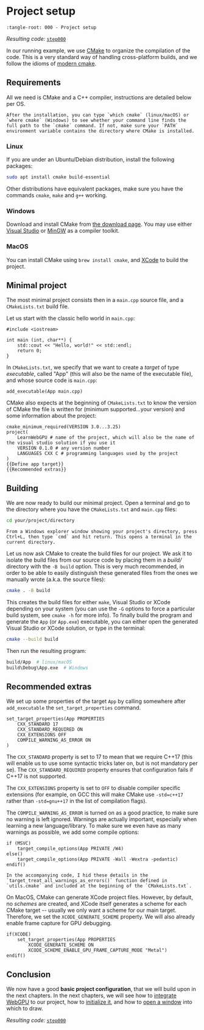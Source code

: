 Project setup
=============

```{lit-setup}
:tangle-root: 000 - Project setup
```

*Resulting code:* [`step000`](https://github.com/eliemichel/LearnWebGPU-Code/tree/step000)

In our running example, we use [CMake](https://cmake.org/) to organize the compilation of the code. This is a very standard way of handling cross-platform builds, and we follow the idioms of [modern cmake](https://cliutils.gitlab.io/modern-cmake/).

Requirements
------------

All we need is CMake and a C++ compiler, instructions are detailed below per OS.

```{hint}
After the installation, you can type `which cmake` (linux/macOS) or `where cmake` (Windows) to see whether your command line finds the full path to the `cmake` command. If not, make sure your `PATH` environment variable contains the directory where CMake is installed.
```

### Linux

If you are under an Ubuntu/Debian distribution, install the following packages:

```bash
sudo apt install cmake build-essential
```

Other distributions have equivalent packages, make sure you have the commands `cmake`, `make` and `g++` working.

### Windows

Download and install CMake from [the download page](https://cmake.org/download/). You may use either [Visual Studio](https://visualstudio.microsoft.com/downloads/) or [MinGW](https://www.mingw-w64.org/) as a compiler toolkit.

### MacOS

You can install CMake using `brew install cmake`, and [XCode](https://developer.apple.com/xcode/) to build the project.

Minimal project
---------------

The most minimal project consists then in a `main.cpp` source file, and a `CMakeLists.txt` build file.

Let us start with the classic hello world in `main.cpp`:

```{lit} C++, file: main.cpp
#include <iostream>

int main (int, char**) {
	std::cout << "Hello, world!" << std::endl;
	return 0;
}
```

In `CMakeLists.txt`, we specify that we want to create a *target* of type *executable*, called "App" (this will also be the name of the executable file), and whose source code is `main.cpp`:

```{lit} CMake, Define app target
add_executable(App main.cpp)
```

CMake also expects at the beginning of `CMakeLists.txt` to know the version of CMake the file is written for (minimum supported...your version) and some information about the project:

```{lit} CMake, file: CMakeLists.txt
cmake_minimum_required(VERSION 3.0...3.25)
project(
	LearnWebGPU # name of the project, which will also be the name of the visual studio solution if you use it
	VERSION 0.1.0 # any version number
	LANGUAGES CXX C # programming languages used by the project
)
{{Define app target}}
{{Recommended extras}}
```

Building
--------

We are now ready to build our minimal project. Open a terminal and go to the directory where you have the `CMakeLists.txt` and `main.cpp` files:

```bash
cd your/project/directory
```

```{hint}
From a Windows explorer window showing your project's directory, press Ctrl+L, then type `cmd` and hit return. This opens a terminal in the current directory.
```

Let us now ask CMake to create the build files for our project. We ask it to isolate the build files from our source code by placing them in a *build/* directory with the `-B build` option. This is very much recommended, in order to be able to easily distinguish these generated files from the ones we manually wrote (a.k.a. the source files):

```bash
cmake . -B build
```

This creates the build files for either `make`, Visual Studio or XCode depending on your system (you can use the `-G` options to force a particular build system, see `cmake -h` for more info). To finally build the program and generate the `App` (or `App.exe`) executable, you can either open the generated Visual Studio or XCode solution, or type in the terminal:

```bash
cmake --build build
```

Then run the resulting program:

```bash
build/App  # linux/macOS
build\Debug\App.exe  # Windows
```

Recommended extras
------------------

We set up some properties of the target `App` by calling somewhere after `add_executable` the `set_target_properties` command.

```{lit} CMake, Recommended extras
set_target_properties(App PROPERTIES
	CXX_STANDARD 17
	CXX_STANDARD_REQUIRED ON
	CXX_EXTENSIONS OFF
	COMPILE_WARNING_AS_ERROR ON
)
```

The `CXX_STANDARD` property is set to 17 to mean that we require C++17 (this will enable us to use some syntactic tricks later on, but is not mandatory per se). The `CXX_STANDARD_REQUIRED` property ensures that configuration fails if C++17 is not supported.

The `CXX_EXTENSIONS` property is set to `OFF` to disable compiler specific extensions (for example, on GCC this will make CMake use `-std=c++17` rather than `-std=gnu++17` in the list of compilation flags).

The `COMPILE_WARNING_AS_ERROR` is turned on as a good practice, to make sure no warning is left ignored. Warnings are actually important, especially when learning a new language/library. To make sure we even have as many warnings as possible, we add some compile options:

```{lit} CMake, Recommended extras (append)
if (MSVC)
	target_compile_options(App PRIVATE /W4)
else()
	target_compile_options(App PRIVATE -Wall -Wextra -pedantic)
endif()
```

```{note}
In the accompanying code, I hid these details in the `target_treat_all_warnings_as_errors()` function defined in `utils.cmake` and included at the beginning of the `CMakeLists.txt`.
```

On MacOS, CMake can generate XCode project files. However, by default, no *schemes* are
created, and XCode itself generates a scheme for each CMake target -- usually we only
want a scheme for our main target. Therefore, we set the `XCODE_GENERATE_SCHEME` property.
We will also already enable frame capture for GPU debugging.

```{lit} CMake, Recommended extras (append)
if(XCODE)
    set_target_properties(App PROPERTIES
        XCODE_GENERATE_SCHEME ON
        XCODE_SCHEME_ENABLE_GPU_FRAME_CAPTURE_MODE "Metal")
endif()
```

Conclusion
----------

We now have a good **basic project configuration**, that we will build upon in the next chapters. In the next chapters, we will see how to [integrate WebGPU](hello-webgpu.md) to our project, how to [initialize it](adapter-and-device/index.md), and how to [open a window](opening-a-window.md) into which to draw.

*Resulting code:* [`step000`](https://github.com/eliemichel/LearnWebGPU-Code/tree/step000)
